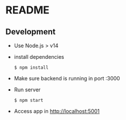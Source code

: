 # README

## Development
- Use Node.js > v14
- install dependencies

  `$ npm install`
- Make sure backend is running in port :3000
- Run server

  `$ npm start`

- Access app in [http://localhost:5001](http://localhost:5001)